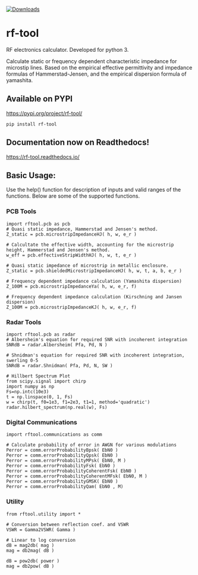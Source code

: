 [![Downloads](https://pepy.tech/badge/rf-tool)](https://pepy.tech/project/rf-tool)

# rf-tool
RF electronics calculator.
Developed for python 3.

Calculate static or frequency dependent characteristic impedance for microstip lines.
Based on the empirical effective permittivity and impedance formulas of Hammerstad-Jensen, and the empirical dispersion formula of yamashita.

## Available on PYPI
https://pypi.org/project/rf-tool/
```
pip install rf-tool
```

## Documentation now on Readthedocs!
https://rf-tool.readthedocs.io/

## Basic Usage:
Use the help() function for description of inputs and valid ranges of the functions.
Below are some of the supported functions.
### PCB Tools
```
import rftool.pcb as pcb
# Quasi static impedance, Hammerstad and Jensen's method.
Z_static = pcb.microstripImpedanceHJ( h, w, e_r )

# Calcultate the effective width, accounting for the microstrip height, Hammerstad and Jensen's method.
w_eff = pcb.effectiveStripWidthHJ( h, w, t, e_r )

# Quasi static impedance of microstrip in metallic enclosure.
Z_static = pcb.shieldedMicrostripImpedanceHJ( h, w, t, a, b, e_r )

# Frequency dependent impedance calculation (Yamashita dispersion)
Z_100M = pcb.microstripImpedanceYa( h, w, e_r, f)

# Frequency dependent impedance calculation (Kirschning and Jansen dispersion)
Z_100M = pcb.microstripImpedanceKJ( h, w, e_r, f)

```

### Radar Tools
```
import rftool.pcb as radar
# Albersheim's equation for required SNR with incoherent integration
SNRdB = radar.Albersheim( Pfa, Pd, N )

# Shnidman's equation for required SNR with incoherent integration, swerling 0-5
SNRdB = radar.Shnidman( Pfa, Pd, N, SW )

# Hillbert Spectrum Plot
from scipy.signal import chirp
import numpy as np
Fs=np.intc(10e3)
t = np.linspace(0, 1, Fs)
w = chirp(t, f0=1e3, f1=2e3, t1=1, method='quadratic')
radar.hilbert_spectrum(np.real(w), Fs)
```

### Digital Communications
```
import rftool.communications as comm

# Calculate probability of error in AWGN for various modulations
Perror = comm.errorProbabilityBpsk( EbN0 )
Perror = comm.errorProbabilityQpsk( EbN0 )
Perror = comm.errorProbabilityMPsk( EbN0, M )
Perror = comm.errorProbabilityFsk( EbN0 )
Perror = comm.errorProbabilityCoherentFsk( EbN0 )
Perror = comm.errorProbabilityCoherentMFsk( EbN0, M )
Perror = comm.errorProbabilityGMSK( EbN0 )
Perror = comm.errorProbabilityQam( EbN0 , M)
```

### Utility
```
from rftool.utility import *

# Conversion between reflection coef. and VSWR
VSWR = Gamma2VSWR( Gamma )

# Linear to log conversion 
dB = mag2db( mag )
mag = db2mag( dB )

dB = pow2db( power )
mag = db2pow( dB )
```

